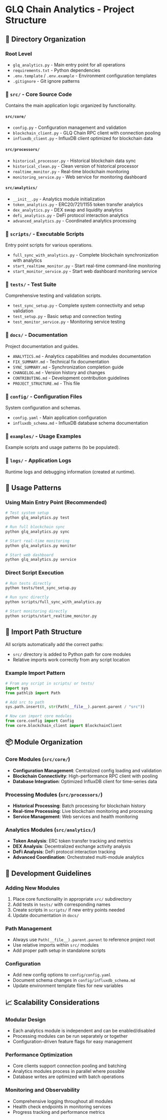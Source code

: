 # GLQ Chain Analytics - Project Structure

## 📁 Directory Organization

### Root Level
- `glq_analytics.py` - Main entry point for all operations
- `requirements.txt` - Python dependencies
- `.env.template` / `.env.example` - Environment configuration templates
- `.gitignore` - Git ignore patterns

### 📂 `src/` - Core Source Code
Contains the main application logic organized by functionality.

#### `src/core/`
- `config.py` - Configuration management and validation
- `blockchain_client.py` - GLQ Chain RPC client with connection pooling
- `influxdb_client.py` - InfluxDB client optimized for blockchain data

#### `src/processors/`
- `historical_processor.py` - Historical blockchain data sync
- `historical_clean.py` - Clean version of historical processor
- `realtime_monitor.py` - Real-time blockchain monitoring
- `monitoring_service.py` - Web service for monitoring dashboard

#### `src/analytics/`
- `__init__.py` - Analytics module initialization
- `token_analytics.py` - ERC20/721/1155 token transfer analytics
- `dex_analytics.py` - DEX swap and liquidity analytics
- `defi_analytics.py` - DeFi protocol interaction analytics
- `advanced_analytics.py` - Coordinated analytics processing

### 📂 `scripts/` - Executable Scripts
Entry point scripts for various operations.

- `full_sync_with_analytics.py` - Complete blockchain synchronization with analytics
- `start_realtime_monitor.py` - Start real-time command-line monitoring
- `start_monitor_service.py` - Start web dashboard monitoring service

### 📂 `tests/` - Test Suite
Comprehensive testing and validation scripts.

- `test_sync_setup.py` - Complete system connectivity and setup validation
- `test_setup.py` - Basic setup and connection testing  
- `test_monitor_service.py` - Monitoring service testing

### 📂 `docs/` - Documentation
Project documentation and guides.

- `ANALYTICS.md` - Analytics capabilities and modules documentation
- `FIX_SUMMARY.md` - Technical fix documentation
- `SYNC_SUMMARY.md` - Synchronization completion guide
- `CHANGELOG.md` - Version history and changes
- `CONTRIBUTING.md` - Development contribution guidelines
- `PROJECT_STRUCTURE.md` - This file

### 📂 `config/` - Configuration Files
System configuration and schemas.

- `config.yaml` - Main application configuration
- `influxdb_schema.md` - InfluxDB database schema documentation

### 📂 `examples/` - Usage Examples
Example scripts and usage patterns (to be populated).

### 📂 `logs/` - Application Logs
Runtime logs and debugging information (created at runtime).

## 🚀 Usage Patterns

### Using Main Entry Point (Recommended)
```bash
# Test system setup
python glq_analytics.py test

# Run full blockchain sync
python glq_analytics.py sync

# Start real-time monitoring
python glq_analytics.py monitor

# Start web dashboard
python glq_analytics.py service
```

### Direct Script Execution
```bash
# Run tests directly
python tests/test_sync_setup.py

# Run sync directly
python scripts/full_sync_with_analytics.py

# Start monitoring directly
python scripts/start_realtime_monitor.py
```

## 🔗 Import Path Structure

All scripts automatically add the correct paths:
- `src/` directory is added to Python path for core modules
- Relative imports work correctly from any script location

### Example Import Pattern
```python
# From any script in scripts/ or tests/
import sys
from pathlib import Path

# Add src to path
sys.path.insert(0, str(Path(__file__).parent.parent / "src"))

# Now can import core modules
from core.config import Config
from core.blockchain_client import BlockchainClient
```

## 📦 Module Organization

### Core Modules (`src/core/`)
- **Configuration Management**: Centralized config loading and validation
- **Blockchain Connectivity**: High-performance RPC client with pooling
- **Database Integration**: Optimized InfluxDB client for time-series data

### Processing Modules (`src/processors/`)
- **Historical Processing**: Batch processing for blockchain history
- **Real-time Processing**: Live blockchain monitoring and processing
- **Service Management**: Web services and health monitoring

### Analytics Modules (`src/analytics/`)
- **Token Analysis**: ERC token transfer tracking and metrics
- **DEX Analysis**: Decentralized exchange activity analysis
- **DeFi Analysis**: DeFi protocol interaction tracking
- **Advanced Coordination**: Orchestrated multi-module analytics

## 🔧 Development Guidelines

### Adding New Modules
1. Place core functionality in appropriate `src/` subdirectory
2. Add tests in `tests/` with corresponding names
3. Create scripts in `scripts/` if new entry points needed
4. Update documentation in `docs/`

### Path Management
- Always use `Path(__file__).parent.parent` to reference project root
- Use relative imports within `src/` modules
- Add proper path setup in standalone scripts

### Configuration
- Add new config options to `config/config.yaml`
- Document schema changes in `config/influxdb_schema.md`
- Update environment template files for new variables

## 📈 Scalability Considerations

### Modular Design
- Each analytics module is independent and can be enabled/disabled
- Processing modules can be run separately or together
- Configuration-driven feature flags for easy management

### Performance Optimization
- Core clients support connection pooling and batching
- Analytics modules process in parallel where possible
- Database writes are optimized with batch operations

### Monitoring and Observability
- Comprehensive logging throughout all modules
- Health check endpoints in monitoring services
- Progress tracking and performance metrics